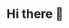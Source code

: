 # Hi there 👋

<!--
**Jobaduwul/Jobaduwul** is a ✨ _special_ ✨ repository because its `README.md` (this file) appears on your GitHub profile.

Here are some ideas to get you started:

- 🔭 I’m currently working on ... 
- 🌱 I’m currently learning ... MERN Stack, Android Development, Game Development
- 👯 I’m looking to collaborate on ...
- 🤔 I’m looking for help with ...
- 💬 Ask me about ...
- 📫 How to reach me: ... kazijawadulislam123@gmail.com
- 😄 Pronouns: ... He/Him/His
- ⚡ Fun fact: ...
-->
